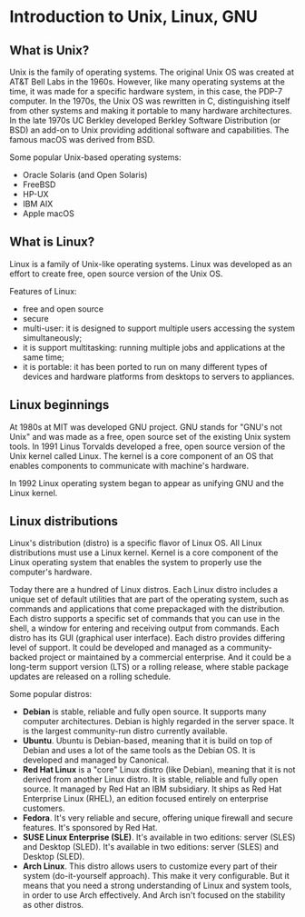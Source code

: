 # Introduction to Unix, Linux, GNU

## What is Unix?

Unix is the family of operating systems. The original Unix OS was created at AT&T Bell
Labs in the 1960s. However, like many operating systems at the time, it was made for a
specific hardware system, in this case, the PDP-7 computer. In the 1970s, the Unix OS
was rewritten in C, distinguishing itself from other systems and making it portable to
many hardware architectures. In the late 1970s UC Berkley developed Berkley Software
Distribution (or BSD) an add-on to Unix providing additional software and capabilities.
The famous macOS was derived from BSD.

Some popular Unix-based operating systems:

- Oracle Solaris (and Open Solaris)
- FreeBSD
- HP-UX
- IBM AIX
- Apple macOS

## What is Linux?

Linux is a family of Unix-like operating systems. Linux was developed as an effort to
create free, open source version of the Unix OS.

Features of Linux:

- free and open source
- secure
- multi-user: it is designed to support multiple users accessing the system
simultaneously;
- it is support multitasking: running multiple jobs and applications at the same time;
- it is portable: it has been ported to run on many different types of devices and
hardware platforms from desktops to servers to appliances.

## Linux beginnings

At 1980s at MIT was developed GNU project. GNU stands for "GNU's not Unix" and was made
as a free,  open source set of the existing Unix system tools. In 1991 Linus Torvalds
developed a free, open source version of the Unix kernel called Linux. The kernel is a
core component of an OS that enables components to communicate with machine's hardware.

In 1992 Linux operating system began to appear as unifying GNU and the Linux kernel.

## Linux distributions

Linux's distribution (distro) is a specific flavor of Linux OS. All Linux distributions
must use a Linux kernel. Kernel is a core component of the Linux operating system that
enables the system to properly use the computer's hardware.

Today there are a hundred of Linux distros. Each Linux distro includes a unique set of
default utilities that are part of the operating system, such as commands and
applications that come prepackaged with the distribution. Each distro supports a
specific set of commands that you can use in the shell, a window for entering and
receiving output from commands. Each distro has its GUI (graphical user interface). Each
distro provides differing level of support. It could be developed and managed as a
community-backed project or maintained by a commercial enterprise. And it could be a
long-term support version (LTS) or a rolling release, where stable package updates are
released on a rolling schedule.

Some popular distros:

- **Debian** is stable, reliable and fully open source. It supports many computer
architectures. Debian is highly regarded in the server space. It is the largest
community-run distro currently available.
- **Ubuntu**. Ubuntu is Debian-based, meaning that it is build on top of Debian and
uses a lot of the same tools as the Debian OS. It is developed and managed by Canonical.
- **Red Hat Linux** is a "core" Linux distro (like Debian), meaning that it is not
derived from another Linux distro. It is stable, reliable and fully open source. It
managed by Red Hat an IBM subsidiary. It ships as Red Hat Enterprise Linux (RHEL), an
edition focused entirely on enterprise customers.
- **Fedora**. It's very reliable and secure, offering unique firewall and secure
features. It's sponsored by Red Hat.
- **SUSE Linux Enterprise (SLE)**. It's available in two editions: server (SLES) and
Desktop (SLED). It's available in two editions: server (SLES) and Desktop (SLED).
- **Arch Linux**. This distro allows users to customize every part of their system
(do-it-yourself approach). This make it very configurable. But it means that you need a
strong understanding of Linux and system tools, in order to use Arch effectively. And
Arch isn't focused on the stability as other distros.
